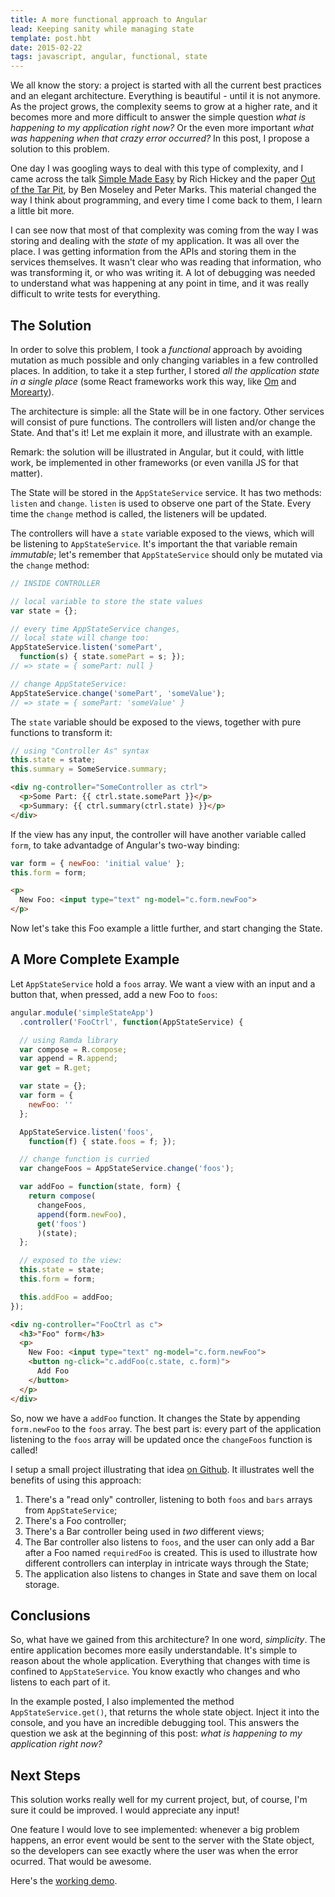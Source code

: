 ```yaml
---
title: A more functional approach to Angular
lead: Keeping sanity while managing state
template: post.hbt
date: 2015-02-22
tags: javascript, angular, functional, state
---
```


We all know the story: a project is started with all the current best practices and an elegant architecture. Everything is beautiful - until it is not anymore. As the project grows, the complexity seems to grow at a higher rate, and it becomes more and more difficult to answer the simple question *what is happening to my application right now?* Or the even more important *what was happening when that crazy error occurred?* In this post, I propose a solution to this problem.

One day I was googling ways to deal with this type of complexity, and I came across the talk [Simple Made Easy](http://www.infoq.com/presentations/Simple-Made-Easy) by Rich Hickey and the paper [Out of the Tar Pit](https://github.com/papers-we-love/papers-we-love/tree/master/design/out-of-the-tar-pit.pdf), by Ben Moseley and Peter Marks. This material changed the way I think about programming, and every time I come back to them, I learn a little bit more.

I can see now that most of that complexity was coming from the way I was storing and dealing with the *state* of my application. It was all over the place. I was getting information from the APIs and storing them in the services themselves. It wasn't clear who was reading that information, who was transforming it, or who was writing it. A lot of debugging was needed to understand what was happening at any point in time, and it was really difficult to write tests for everything.

## The Solution

In order to solve this problem, I took a *functional* approach by avoiding mutation as much possible and only changing variables in a few controlled places. In addition, to take it a step further, I stored *all the application state in a single place* (some React frameworks work this way, like [Om](https://github.com/omcljs/om) and [Morearty](https://github.com/moreartyjs/moreartyjs)).

The architecture is simple: all the State will be in one factory. Other services will consist of pure functions. The controllers will listen and/or change the State. And that's it! Let me explain it more, and illustrate with an example.

Remark: the solution will be illustrated in Angular, but it could, with little work, be implemented in other frameworks (or even vanilla JS for that matter).

The State will be stored in the `AppStateService` service. It has two methods: `listen` and  `change`. `listen` is used to observe one part of the State. Every time the `change` method is called, the listeners will be updated.

The controllers will have a `state` variable exposed to the views, which will be listening to `AppStateService`. It's important the that variable remain *immutable*; let's remember that `AppStateService` should only be mutated via the `change` method:

```javascript
// INSIDE CONTROLLER

// local variable to store the state values
var state = {};

// every time AppStateService changes,
// local state will change too:
AppStateService.listen('somePart',
  function(s) { state.somePart = s; });
// => state = { somePart: null }

// change AppStateService:
AppStateService.change('somePart', 'someValue');
// => state = { somePart: 'someValue' }
```

The `state` variable should be exposed to the views, together with pure functions to transform it:

```javascript
// using "Controller As" syntax
this.state = state;
this.summary = SomeService.summary;
```

```html
<div ng-controller="SomeController as ctrl">
  <p>Some Part: {{ ctrl.state.somePart }}</p>
  <p>Summary: {{ ctrl.summary(ctrl.state) }}</p>
</div>
```

If the view has any input, the controller will have another variable called `form`, to take advantadge of Angular's two-way binding:

```javascript
var form = { newFoo: 'initial value' };
this.form = form;
```

```html
<p>
  New Foo: <input type="text" ng-model="c.form.newFoo">
</p>
```

Now let's take this Foo example a little further, and start changing the State.

## A More Complete Example

Let `AppStateService` hold a `foos` array. We want a view with an input and a button that, when pressed, add a new Foo to `foos`:

```javascript
angular.module('simpleStateApp')
  .controller('FooCtrl', function(AppStateService) {

  // using Ramda library
  var compose = R.compose;
  var append = R.append;
  var get = R.get;

  var state = {};
  var form = {
    newFoo: ''
  };

  AppStateService.listen('foos',
    function(f) { state.foos = f; });

  // change function is curried
  var changeFoos = AppStateService.change('foos');

  var addFoo = function(state, form) {
    return compose(
      changeFoos,
      append(form.newFoo),
      get('foos')
      )(state);
  };

  // exposed to the view:
  this.state = state;
  this.form = form;

  this.addFoo = addFoo;
});
```

```html
<div ng-controller="FooCtrl as c">
  <h3>"Foo" form</h3>
  <p>
    New Foo: <input type="text" ng-model="c.form.newFoo">
    <button ng-click="c.addFoo(c.state, c.form)">
      Add Foo
    </button>
  </p>
</div>
```

So, now we have a `addFoo` function. It changes the State by appending `form.newFoo` to the `foos` array. The best part is: every part of the application listening to the `foos` array will be updated once the `changeFoos` function is called!

I setup a small project illustrating that idea [on Github](https://github.com/lucasmreis/simpleStateApp). It illustrates well the benefits of using this approach:

1. There's a "read only" controller, listening to both `foos` and `bars` arrays from `AppStateService`;
2. There's a Foo controller;
3. There's a Bar controller being used in *two* different views;
4. The Bar controller also listens to `foos`, and the user can only add a Bar after a Foo named `requiredFoo` is created. This is used to illustrate how different controllers can interplay in intricate ways through the State;
5. The application also listens to changes in State and save them on local storage.

## Conclusions

So, what have we gained from this architecture? In one word, *simplicity*. The entire application becomes more easily understandable. It's simple to reason about the whole application. Everything that changes with time is confined to `AppStateService`. You know exactly who changes and who listens to each part of it.

In the example posted, I also implemented the method `AppStateService.get()`, that returns the whole state object. Inject it into the console, and you have an incredible debugging tool. This answers the question we ask at the beginning of this post: *what is happening to my application right now?*

## Next Steps

This solution works really well for my current project, but, of course, I'm sure it could be improved. I would appreciate any input!

One feature I would love to see implemented: whenever a big problem happens, an error event would be sent to the server with the State object, so the developers can see exactly where the user was when the error ocurred. That would be awesome.

Here's the [working demo](https://github.com/lucasmreis/simpleStateApp).

